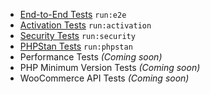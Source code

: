 - [End-to-End Tests](test-types/e2e.md) <code class="cli-command-example">run:e2e</code>
- [Activation Tests](test-types/activation.md) <code class="cli-command-example">run:activation</code>
- [Security Tests](test-types/security.md) <code class="cli-command-example">run:security</code>
- [PHPStan Tests](test-types/phpstan.md) <code class="cli-command-example">run:phpstan</code>
- Performance Tests _(Coming soon)_
- PHP Minimum Version Tests _(Coming soon)_
- WooCommerce API Tests _(Coming soon)_